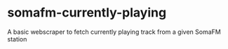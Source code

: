 # somafm-currently-playing
A basic webscraper to fetch currently playing track from a given SomaFM station
